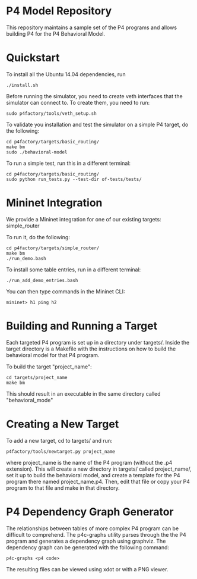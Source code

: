 P4 Model Repository
========

This repository maintains a sample set of the P4 programs and allows building P4 for the P4
Behavioral Model.

Quickstart
========
To install all the Ubuntu 14.04 dependencies, run 

    ./install.sh

Before running the simulator, you need to create veth interfaces that the
simulator can connect to. To create them, you need to run:  

    sudo p4factory/tools/veth_setup.sh


To validate you installation and test the simulator on a simple P4 target, do
the following:  

    cd p4factory/targets/basic_routing/  
    make bm  
    sudo ./behavioral-model  

To run a simple test, run this in a different terminal:  

    cd p4factory/targets/basic_routing/  
    sudo python run_tests.py --test-dir of-tests/tests/  

Mininet Integration
========

We provide a Mininet integration for one of our existing targets: simple_router  

To run it, do the following:  

    cd p4factory/targets/simple_router/  
    make bm  
    ./run_demo.bash  
    
To install some table entries, run in a different terminal:  

    ./run_add_demo_entries.bash  

You can then type commands in the Mininet CLI:  

    mininet> h1 ping h2

Building and Running a Target
========

Each targeted P4 program is set up in a directory under targets/. Inside the target directory 
is a Makefile with the instructions on how to build the behavioral model for that P4 program.

To build the target "project_name":

    cd targets/project_name
    make bm
This should result in an executable in the same directory called "behavioral_mode"

Creating a New Target
========

To add a new target, cd to targets/ and run:

    p4factory/tools/newtarget.py project_name

where project_name is the name of the P4 program (without the .p4 extension). This will create a new 
directory in targets/ called project_name/, set it up to build the behavioral model, and create a 
template for the P4 program there named project_name.p4. Then, edit that file or copy your P4 
program to that file and make in that directory.

P4 Dependency Graph Generator
========

The relationships between tables of more complex P4 program can be difficult to comprehend.  The p4c-graphs utility parses through the the P4 program and generates a dependency graph using graphviz.  The dependency graph can be generated with the following command:

    p4c-graphs <p4 code>

The resulting files can be viewed using xdot or with a PNG viewer.

